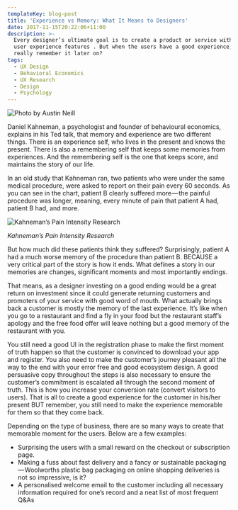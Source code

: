 ```yaml
---
templateKey: blog-post
title: 'Experience vs Memory: What It Means to Designers'
date: 2017-11-15T20:22:06+11:00
description: >-
  Every designer’s ultimate goal is to create a product or service with the best
  user experience features . But when the users have a good experience, do they
  really remember it later on?
tags:
  - UX Design
  - Behavioral Economics
  - UX Research
  - Design
  - Psychology
---
```

![Photo by Austin Neill](/img/1_jrv619tk2s8tduuh9a6f0g.jpeg)

Daniel Kahneman, a psychologist and founder of behavioural economics, explains in his Ted talk, that memory and experience are two different things. There is an experience self, who lives in the present and knows the present. There is also a remembering self that keeps some memories from experiences. And the remembering self is the one that keeps score, and maintains the story of our life.



In an old study that Kahneman ran, two patients who were under the same medical procedure, were asked to report on their pain every 60 seconds. As you can see in the chart, patient B clearly suffered more — the painful procedure was longer, meaning, every minute of pain that patient A had, patient B had, and more.

![Kahneman’s Pain Intensity Research](/img/1_xc4z20zfsp4wour6wj4poa.png)

_Kahneman’s Pain Intensity Research_

But how much did these patients think they suffered? Surprisingly, patient A had a much worse memory of the procedure than patient B. BECAUSE a very critical part of the story is how it ends. What defines a story in our memories are changes, significant moments and most importantly endings.



That means, as a designer investing on a good ending would be a great return on investment since it could generate returning customers and promoters of your service with good word of mouth. What actually brings back a customer is mostly the memory of the last experience. It’s like when you go to a restaurant and find a fly in your food but the restaurant staff’s apology and the free food offer will leave nothing but a good memory of the restaurant with you.



You still need a good UI in the registration phase to make the first moment of truth happen so that the customer is convinced to download your app and register. You also need to make the customer’s journey pleasant all the way to the end with your error free and good ecosystem design. A good persuasive copy throughout the steps is also necessary to ensure the customer’s commitment is escalated all through the second moment of truth. This is how you increase your conversion rate (convert visitors to users). That is all to create a good experience for the customer in his/her present BUT remember, you still need to make the experience memorable for them so that they come back.



Depending on the type of business, there are so many ways to create that memorable moment for the users. Below are a few examples:



* Surprising the users with a small reward on the checkout or subscription page.
* Making a fuss about fast delivery and a fancy or sustainable packaging — Woolworths plastic bag packaging on online shopping deliveries is not so impressive, is it?
* A personalised welcome email to the customer including all necessary information required for one’s record and a neat list of most frequent Q&As
